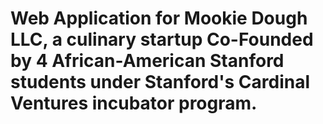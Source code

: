 # Web Application for Mookie Dough LLC, a culinary startup Co-Founded by 4 African-American Stanford students under Stanford's Cardinal Ventures incubator program.
